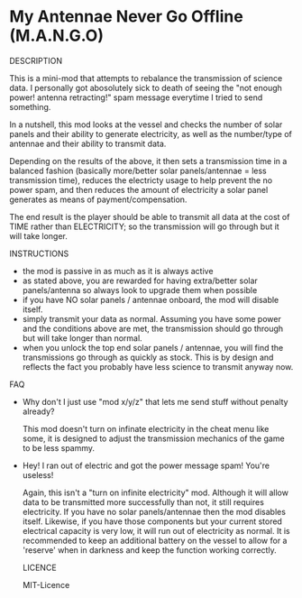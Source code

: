 # My Antennae Never Go Offline (M.A.N.G.O)

DESCRIPTION

This is a mini-mod that attempts to rebalance the transmission of science data. I personally got 
abosolutely sick to death of seeing the "not enough power! antenna retracting!" spam message 
everytime I tried to send something.

In a nutshell, this mod looks at the vessel and checks the number of solar panels and their 
ability to generate electricity, as well as the number/type of antennae and their ability 
to transmit data.

Depending on the results of the above, it then sets a transmission time in a balanced fashion 
(basically more/better solar panels/antennae = less transmission time), reduces the electricty 
usage to help prevent the no power spam, and then reduces the amount of electricity a solar 
panel generates as means of payment/compensation.

The end result is the player should be able to transmit all data at the cost of TIME rather than 
ELECTRICITY; so the transmission will go through but it will take longer.


INSTRUCTIONS

- the mod is passive in as much as it is always active
- as stated above, you are rewarded for having extra/better solar panels/antenna so always look to
  upgrade them when possible
- if you have NO solar panels / antennae onboard, the mod will disable itself.
- simply transmit your data as normal. Assuming you have some power and the conditions above are met, 
  the transmission should go through but will take longer than normal.
- when you unlock the top end solar panels / antennae, you will find the transmissions go through as 
  quickly as stock. This is by design and reflects the fact you probably have less science to 
  transmit anyway now.
  
FAQ

- Why don't I just use "mod x/y/z" that lets me send stuff without penalty already?

  This mod doesn't turn on infinate electricity in the cheat menu like some, it is designed to adjust 
  the transmission mechanics of the game to be less spammy.
  
- Hey! I ran out of electric and got the power message spam! You're useless!

  Again, this isn't a "turn on infinite electricity" mod. Although it will allow data to be transmitted 
  more successfully than not, it still requires electricity. If you have no solar panels/antennae then the
  mod disables itself. Likewise, if you have those components but your current stored electrical capacity 
  is very low, it will run out of electricity as normal. It is recommended to keep an additional battery on 
  the vessel to allow for a 'reserve' when in darkness and keep the function working correctly.
  
  
  LICENCE
  
  MIT-Licence
